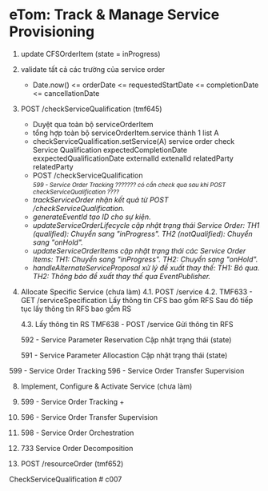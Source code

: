 # eTom: Track & Manage  Service Provisioning

1. update CFSOrderItem (state = inProgress)
2. validate tất cả các trường của service order
	+ Date.now() <= orderDate <= requestedStartDate <= completionDate <= cancellationDate
3. POST /checkServiceQualification (tmf645)
	+ Duyệt qua toàn bộ serviceOrderItem
	+ tổng hợp toàn bộ serviceOrderItem.service  thành 1 list A
	+ checkServiceQualification.setService(A)
		service order			check Service Qualification
		expectedCompletionDate		exxpectedQualificationDate
		externalId			extenalId
		relatedParty			relatedParty
	+ POST /checkServiceQualification
<i><sub>   
599 - Service Order Tracking ??????? có cần check qua sau khi POST checkServiceQualification ???? 
	+ trackServiceOrder nhận kết quả từ POST /checkServiceQualification.
	+ generateEventId tạo ID cho sự kiện.
	+ updateServiceOrderLifecycle cập nhật trạng thái Service Order:
		TH1 (qualified): Chuyển sang "inProgress".
		TH2 (notQualified): Chuyển sang "onHold".
	+ updateServiceOrderItems cập nhật trạng thái các Service Order Items:
		TH1: Chuyển sang "inProgress".
		TH2: Chuyển sang "onHold".
	+ handleAlternateServiceProposal xử lý đề xuất thay thế:
		TH1: Bỏ qua.
		TH2: Thông báo đề xuất thay thế qua EventPublisher.
</i></sub>

4. Allocate Specific Service (chưa làm)
	4.1. POST /service
	4.2. TMF633 - GET /serviceSpecification
	Lấy thông tin CFS bao gồm RFS
	Sau đó tiếp tục lấy thông tin RFS bao gồm RS

	4.3. Lấy thông tin RS
	TMF638 - POST /service
	Gửi thông tin RFS

	592 - Service Parameter Reservation
	Cập nhật trạng thái (state)

	591 - Service Parameter Allocastion
	Cập nhật trạng thái (state)	

599 - Service Order Tracking
596 - Service Order Transfer Supervision
	
8. Implement, Configure & Activate Service (chưa làm)
	
5. 599 - Service Order Tracking
	+ 
6. 596 - Service Order Transfer Supervision

7. 598 - Service Order Orchestration

8. 733 Service Order Decomposition

9. POST /resourceOrder (tmf652)




CheckServiceQualification # c007
